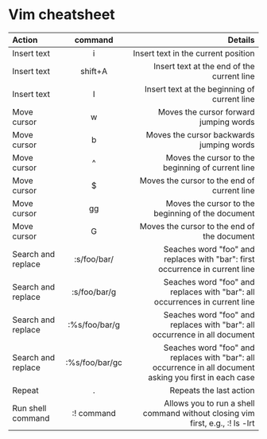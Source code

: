 # Vim cheatsheet


| Action                | command                           | Details |
| :---                | :---:                                | ---:|
| Insert text | i | Insert text in the current position |
| Insert text | shift+A | Insert text at the end of the current line |
| Insert text | I | Insert text at the beginning of current line |
| Move cursor | w | Moves the cursor forward jumping words |
| Move cursor | b | Moves the cursor backwards jumping words |
| Move cursor | ^ | Moves the cursor to the beginning of current line |
| Move cursor | $ | Moves the cursor to the end of current line |
| Move cursor | gg | Moves the cursor to the beginning of the document |
| Move cursor | G  | Moves the cursor to the end of the document |
| Search and replace  | :s/foo/bar/ | Seaches word "foo" and replaces with "bar": first occurrence in current line |
| Search and replace  | :s/foo/bar/g | Seaches word "foo" and replaces with "bar": all occurrences in current line |
| Search and replace  | :%s/foo/bar/g | Seaches word "foo" and replaces with "bar": all occurrence in all document |
| Search and replace  | :%s/foo/bar/gc | Seaches word "foo" and replaces with "bar": all occurrence in all document asking you first in each case |
| Repeat  | . | Repeats the last action |
| Run shell command   | :! command | Allows you to run a shell command without closing vim first, e.g., :! ls -lrt |



